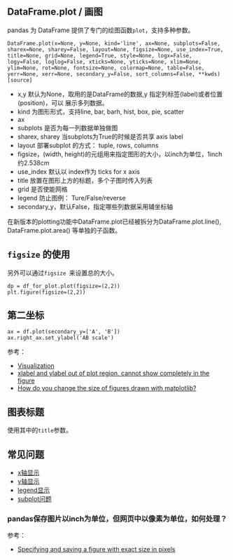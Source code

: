 ## DataFrame.plot / 画图

pandas 为 DataFrame 提供了专门的绘图函数`plot`，支持多种参数。

```
DataFrame.plot(x=None, y=None, kind='line', ax=None, subplots=False, sharex=None, sharey=False, layout=None, figsize=None, use_index=True, title=None, grid=None, legend=True, style=None, logx=False, logy=False, loglog=False, xticks=None, yticks=None, xlim=None, ylim=None, rot=None, fontsize=None, colormap=None, table=False, yerr=None, xerr=None, secondary_y=False, sort_columns=False, **kwds)[source]
```

- x,y 默认为None，取用的是DataFrame的数据,y 指定列标签(label)或者位置(position)，可以
展示多列数据。
- kind 为图形形式，支持line, bar, barh, hist, box, pie, scatter
- ax
- subplots 是否为每一列数据单独做图
- sharex, sharey 当subplots为True的时候是否共享 axis label
- layout 部署subplot 的方式： tuple, rows, columns
- figsize，(width, height)的元组用来指定图形的大小，以inch为单位，1inch约2.538cm
- use_index 默认以 index作为 ticks for x axis
- title 放置在图形上方的标题，多个子图时传入列表
- grid 是否使能网格
- legend 防止图例： Ture/False/reverse
- secondary_y，默认False，指定哪些列数据采用辅坐标轴

在新版本的plotting功能中DataFrame.plot已经被拆分为DataFrame.plot.line(), DataFrame.plot.area()
等单独的子函数。

## `figsize` 的使用

另外可以通过`figsize `来设置总的大小。

```
dp = df_for_plot.plot(figsize=(2,2))
plt.figure(figsize=(2,2))
```

## 第二坐标

```
ax = df.plot(secondary_y=['A', 'B'])
ax.right_ax.set_ylabel('AB scale')
```

参考：

- [Visualization](https://pandas.pydata.org/pandas-docs/stable/user_guide/visualization.html)
- [xlabel and ylabel out of plot region, cannot show completely in the figure
](https://stackoverflow.com/questions/29767386/xlabel-and-ylabel-out-of-plot-region-cannot-show-completely-in-the-figure)
- [How do you change the size of figures drawn with matplotlib?](https://stackoverflow.com/questions/332289/how-do-you-change-the-size-of-figures-drawn-with-matplotlib)

## 图表标题

使用其中的`title`参数。

## 常见问题

- [x轴显示](./x_axis/README.md)
- [y轴显示](./y_axis/README.md)
- [legend显示](./legend/README.md)
- [subplot问题](./sub_plot/README.md)


### pandas保存图片以inch为单位，但网页中以像素为单位，如何处理？

参考：

- [Specifying and saving a figure with exact size in pixels](https://stackoverflow.com/questions/13714454/specifying-and-saving-a-figure-with-exact-size-in-pixels)
